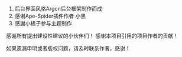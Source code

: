 1. 后台界面风格Argon后台框架制作而成
2. 感谢Ape-Spider插件作者 小黑
3. 感謝小橘子参与主题制作

感谢所有提出建设性建议的小伙伴们！
感谢本项目引用的项目作者的贡献！

如果遗漏申明或者版权问题，请及时联系作者，感谢！
